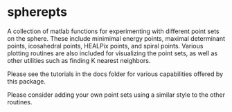 # spherepts
A collection of matlab functions for experimenting with different point sets on the sphere.  These include 
minimimal energy points, maximal determinant points, icosahedral points, HEALPix points, and spiral points.
Various plotting routines are also included for visualizing the point sets, as well as other utilities such
as finding K nearest neighbors. 

Please see the tutorials in the docs folder for various capabilities offered by this package.

Please consider adding your own point sets using a similar style to the other routines.

